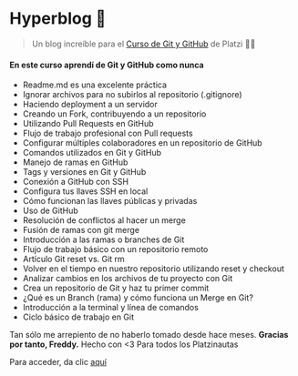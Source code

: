 # Hyperblog 👾
> Un blog increíble para el [Curso de Git y GitHub](https://platzi.com/cursos/git-github/ "curso de Git y GitHub") de Platzi 💚🚀

#### En este curso aprendí de Git y GitHub como nunca
- Readme.md es una excelente práctica
- Ignorar archivos para no subirlos al repositorio (.gitignore)
- Haciendo deployment a un servidor
- Creando un Fork, contribuyendo a un repositorio
- Utilizando Pull Requests en GitHub
- Flujo de trabajo profesional con Pull requests
- Configurar múltiples colaboradores en un repositorio de GitHub
- Comandos utilizados en Git y GitHub
- Manejo de ramas en GitHub
- Tags y versiones en Git y GitHub
- Conexión a GitHub con SSH
- Configura tus llaves SSH en local
- Cómo funcionan las llaves públicas y privadas
- Uso de GitHub
- Resolución de conflictos al hacer un merge
- Fusión de ramas con git merge
- Introducción a las ramas o branches de Git
- Flujo de trabajo básico con un repositorio remoto
- Artículo Git reset vs. Git rm
- Volver en el tiempo en nuestro repositorio utilizando reset y checkout
- Analizar cambios en los archivos de tu proyecto con Git
- Crea un repositorio de Git y haz tu primer commit
- ¿Qué es un Branch (rama) y cómo funciona un Merge en Git?
- Introducción a la terminal y línea de comandos
- Ciclo básico de trabajo en Git 

Tan sólo me arrepiento de no haberlo tomado desde hace meses.
**Gracias por tanto, Freddy.**
Hecho con <3
Para todos los Platzinautas

Para acceder, da clic [aquí](https://emlsn.github.io/hyperblog/blogpost.html "GitHub Pages Hyperblog")
